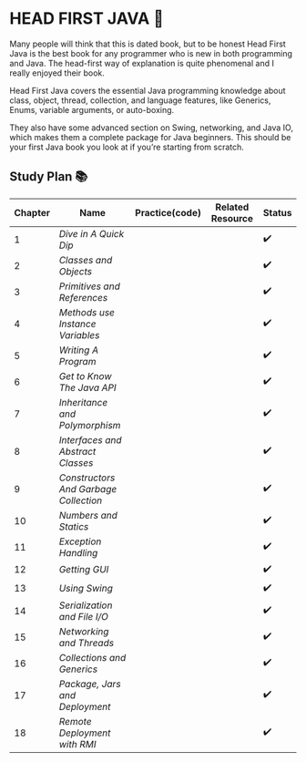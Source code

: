 # HEAD FIRST JAVA 📖
Many people will think that this is dated book, but to be honest Head First Java is the best book for any programmer who is new in both programming and Java. The head-first way of explanation is quite phenomenal and I really enjoyed their book.

Head First Java covers the essential Java programming knowledge about class, object, thread, collection, and language features, like Generics, Enums, variable arguments, or auto-boxing.

They also have some advanced section on Swing, networking, and Java IO, which makes them a complete package for Java beginners. This should be your first Java book you look at if you’re starting from scratch.

## Study Plan 📚

|Chapter|Name|Practice(code)|Related Resource|Status|
|-------|----|--------------|----------------|------|
|1|_Dive in A Quick Dip_|||✔️|
|2|_Classes and Objects_|||✔️|
|3|_Primitives and References_|||✔️|
|4|_Methods use Instance Variables_|||✔️|
|5|_Writing A Program_|||✔️|
|6|_Get to Know The Java API_|||✔️|
|7|_Inheritance and Polymorphism_|||✔️|
|8|_Interfaces and Abstract Classes_|||✔️|
|9|_Constructors And Garbage Collection_|||✔️|
|10|_Numbers and Statics_|||✔️|
|11|_Exception Handling_|||✔️|
|12|_Getting GUI_|||✔️|
|13|_Using Swing_|||✔️|
|14|_Serialization and File I/O_|||✔️|
|15|_Networking and Threads_|||✔️|
|16|_Collections and Generics_|||✔️|
|17|_Package, Jars and Deployment_|||✔️|
|18|_Remote Deployment with RMI_|||✔️|
